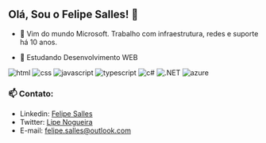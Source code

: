 ## Olá, Sou o Felipe Salles! 👋

- 🔭 Vim do mundo Microsoft. Trabalho com infraestrutura, redes e suporte há 10 anos.

- 🌱 Estudando Desenvolvimento WEB 

![html](https://img.shields.io/badge/HTML5-E34F26?style=for-the-badge&logo=html5&logoColor=white)
![css](https://img.shields.io/badge/CSS3-1572B6?style=for-the-badge&logo=css3&logoColor=white)
![javascript](https://img.shields.io/badge/JavaScript-323330?style=for-the-badge&logo=javascript&logoColor=F7DF1E)
![typescript](https://img.shields.io/badge/TypeScript-007ACC?style=for-the-badge&logo=typescript&logoColor=white)
![c#](https://img.shields.io/badge/C%23-239120?style=for-the-badge&logo=c-sharp&logoColor=white)
![.NET](https://img.shields.io/badge/.NET-5C2D91?style=for-the-badge&logo=.net&logoColor=white)
![azure](https://img.shields.io/badge/Microsoft_Azure-0089D6?style=for-the-badge&logo=microsoft-azure&logoColor=white)



### 📫 Contato:
  
- Linkedin: [Felipe Salles](https://www.linkedin.com/in/fnsalles/)
- Twitter: [Lipe Nogueira](https://twitter.com/sallesfelipe__)
- E-mail: felipe.salles@outlook.com
